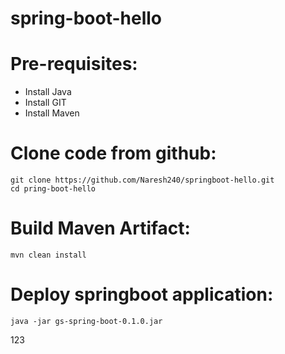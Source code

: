 # spring-boot-hello

# Pre-requisites:
  - Install Java
  - Install GIT
  - Install Maven
  
# Clone code from github:
    git clone https://github.com/Naresh240/springboot-hello.git
    cd pring-boot-hello
# Build Maven Artifact:
    mvn clean install
# Deploy springboot application:
    java -jar gs-spring-boot-0.1.0.jar

123
